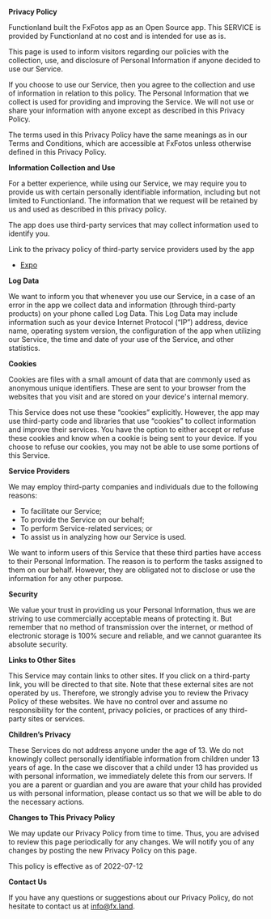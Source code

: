 **Privacy Policy**

Functionland built the FxFotos app as an Open Source app. This SERVICE is provided
by Functionland at no cost and is intended for use as is.

This page is used to inform visitors regarding our policies with the collection,
use, and disclosure of Personal Information if anyone decided to use our
Service.

If you choose to use our Service, then you agree to the collection and use of
information in relation to this policy. The Personal Information that we collect
is used for providing and improving the Service. We will not use or share your
information with anyone except as described in this Privacy Policy.

The terms used in this Privacy Policy have the same meanings as in our Terms and
Conditions, which are accessible at FxFotos unless otherwise defined in this
Privacy Policy.

**Information Collection and Use**

For a better experience, while using our Service, we may require you to provide
us with certain personally identifiable information, including but not limited
to Functionland. The information that we request will be retained by us and used
as described in this privacy policy.

The app does use third-party services that may collect information used to
identify you.

Link to the privacy policy of third-party service providers used by the app

- [Expo](https://expo.io/privacy)

**Log Data**

We want to inform you that whenever you use our Service, in a case of an error
in the app we collect data and information (through third-party products) on
your phone called Log Data. This Log Data may include information such as your
device Internet Protocol (“IP”) address, device name, operating system version,
the configuration of the app when utilizing our Service, the time and date of
your use of the Service, and other statistics.

**Cookies**

Cookies are files with a small amount of data that are commonly used as
anonymous unique identifiers. These are sent to your browser from the websites
that you visit and are stored on your device's internal memory.

This Service does not use these “cookies” explicitly. However, the app may use
third-party code and libraries that use “cookies” to collect information and
improve their services. You have the option to either accept or refuse these
cookies and know when a cookie is being sent to your device. If you choose to
refuse our cookies, you may not be able to use some portions of this Service.

**Service Providers**

We may employ third-party companies and individuals due to the following
reasons:

- To facilitate our Service;
- To provide the Service on our behalf;
- To perform Service-related services; or
- To assist us in analyzing how our Service is used.

We want to inform users of this Service that these third parties have access to
their Personal Information. The reason is to perform the tasks assigned to them
on our behalf. However, they are obligated not to disclose or use the
information for any other purpose.

**Security**

We value your trust in providing us your Personal Information, thus we are
striving to use commercially acceptable means of protecting it. But remember
that no method of transmission over the internet, or method of electronic
storage is 100% secure and reliable, and we cannot guarantee its absolute
security.

**Links to Other Sites**

This Service may contain links to other sites. If you click on a third-party
link, you will be directed to that site. Note that these external sites are not
operated by us. Therefore, we strongly advise you to review the Privacy Policy
of these websites. We have no control over and assume no responsibility for the
content, privacy policies, or practices of any third-party sites or services.

**Children’s Privacy**

These Services do not address anyone under the age of 13. We do not knowingly
collect personally identifiable information from children under 13 years of age.
In the case we discover that a child under 13 has provided us with personal
information, we immediately delete this from our servers. If you are a parent or
guardian and you are aware that your child has provided us with personal
information, please contact us so that we will be able to do the necessary
actions.

**Changes to This Privacy Policy**

We may update our Privacy Policy from time to time. Thus, you are advised to
review this page periodically for any changes. We will notify you of any changes
by posting the new Privacy Policy on this page.

This policy is effective as of 2022-07-12

**Contact Us**

If you have any questions or suggestions about our Privacy Policy, do not
hesitate to contact us at info@fx.land.
